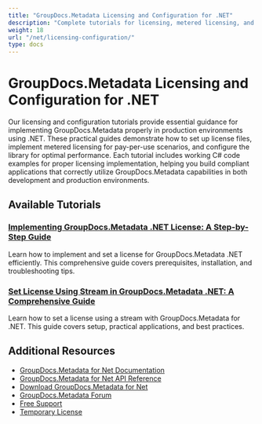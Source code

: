 ```yaml
---
title: "GroupDocs.Metadata Licensing and Configuration for .NET"
description: "Complete tutorials for licensing, metered licensing, and configuring GroupDocs.Metadata in .NET applications."
weight: 18
url: "/net/licensing-configuration/"
type: docs
---
```

# GroupDocs.Metadata Licensing and Configuration for .NET

Our licensing and configuration tutorials provide essential guidance for implementing GroupDocs.Metadata properly in production environments using .NET. These practical guides demonstrate how to set up license files, implement metered licensing for pay-per-use scenarios, and configure the library for optimal performance. Each tutorial includes working C# code examples for proper licensing implementation, helping you build compliant applications that correctly utilize GroupDocs.Metadata capabilities in both development and production environments.

## Available Tutorials

### [Implementing GroupDocs.Metadata .NET License&#58; A Step-by-Step Guide](./groupdocs-metadata-net-license-implementation-guide/)
Learn how to implement and set a license for GroupDocs.Metadata .NET efficiently. This comprehensive guide covers prerequisites, installation, and troubleshooting tips.

### [Set License Using Stream in GroupDocs.Metadata .NET&#58; A Comprehensive Guide](./set-license-stream-groupdocs-metadata-dotnet/)
Learn how to set a license using a stream with GroupDocs.Metadata for .NET. This guide covers setup, practical applications, and best practices.

## Additional Resources

- [GroupDocs.Metadata for Net Documentation](https://docs.groupdocs.com/metadata/net/)
- [GroupDocs.Metadata for Net API Reference](https://reference.groupdocs.com/metadata/net/)
- [Download GroupDocs.Metadata for Net](https://releases.groupdocs.com/metadata/net/)
- [GroupDocs.Metadata Forum](https://forum.groupdocs.com/c/metadata)
- [Free Support](https://forum.groupdocs.com/)
- [Temporary License](https://purchase.groupdocs.com/temporary-license/)
